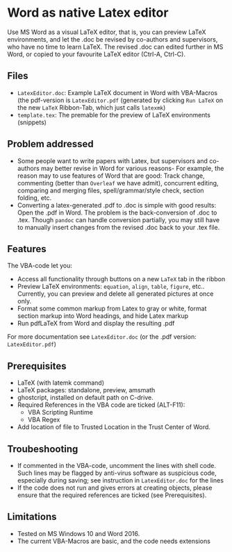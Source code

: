 # Word as native Latex editor

Use MS Word as a visual LaTeX editor, that is, you can preview LaTeX environments, and let the .doc be revised by co-authors and supervisors, who have no time to learn LaTeX. The revised .doc can edited further in MS Word, or copied to your favourite LaTeX editor (Ctrl-A, Ctrl-C).


## Files

* `LatexEditor.doc`: Example LaTeX document in Word with VBA-Macros (the pdf-version is `LatexEditor.pdf` (generated by clicking `Run LaTeX` on the new `LaTeX` Ribbon-Tab, which just calls `latexmk`)
* `template.tex`: The premable for the preview of LaTeX environments (snippets)


## Problem addressed

* Some people want to write papers with Latex, but supervisors and co-authors may better revise in Word for various reasons- For example, the reason may to use features of Word that are good: Track change, commenting (better than `Overleaf` we have admit), concurrent editing, comparing and merging files, spell/grammar/style check, section folding, etc.
* Converting a latex-generated .pdf to .doc is simple with good results: Open the .pdf in Word. The problem is the back-conversion of .doc to .tex. Though `pandoc` can handle conversion partially, you may still have to manually insert changes from the revised .doc back to your .tex file.


## Features

The VBA-code let you:
* Access all functionality through buttons on a new `LaTeX` tab in the ribbon
* Preview LaTeX environments: `equation`, `align`, `table`, `figure`, etc.. Currently, you can preview and delete all generated pictures at once only.
* Format some common markup from Latex to gray or white, format section markup into Word headings, and hide Latex markup
* Run pdfLaTeX from Word and display the resulting .pdf

For more documentation see `LatexEditor.doc` (or the .pdf version: `LatexEditor.pdf`)

## Prerequisites

* LaTeX (with latemk command)
* LaTeX packages: standalone, preview, amsmath
* ghostcript, installed on default path on C-drive.
* Required References in the VBA code are ticked (ALT-F11):
  * VBA Scripting Runtime
  * VBA Regex
* Add location of file to Trusted Location in the Trust Center of Word.

## Troubeshooting

* If commented in the VBA-code, uncomment the lines with shell code. Such lines may be flagged by anti-virus software as suspicious code, especially during saving; see instruction in `LatexEditor.doc` for the lines
* If the code does not run and gives errors at creating objects, please ensure that the required references are ticked (see Prerequisites).

## Limitations

* Tested on MS Windows 10 and Word 2016.
* The current VBA-Macros are basic, and the code needs extensions

